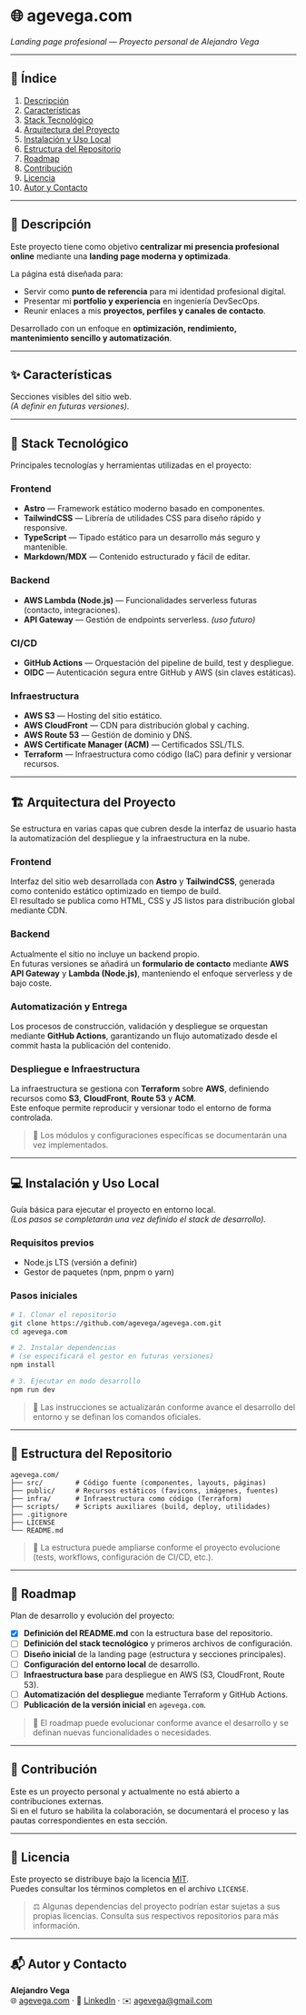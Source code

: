 # 🌐 agevega.com

*Landing page profesional — Proyecto personal de Alejandro Vega*

---

## 📖 Índice
1. [Descripción](#-descripción)
2. [Características](#-características)
3. [Stack Tecnológico](#-stack-tecnológico)
4. [Arquitectura del Proyecto](#-arquitectura-del-proyecto)
5. [Instalación y Uso Local](#-instalación-y-uso-local)
6. [Estructura del Repositorio](#-estructura-del-repositorio)
7. [Roadmap](#-roadmap)
8. [Contribución](#-contribución)
9. [Licencia](#-licencia)
10. [Autor y Contacto](#-autor-y-contacto)

---

## 🧩 Descripción

Este proyecto tiene como objetivo **centralizar mi presencia profesional online** mediante una **landing page moderna y optimizada**.

La página está diseñada para:
- Servir como **punto de referencia** para mi identidad profesional digital.  
- Presentar mi **portfolio y experiencia** en ingeniería DevSecOps.  
- Reunir enlaces a mis **proyectos, perfiles y canales de contacto**.  

Desarrollado con un enfoque en **optimización, rendimiento, mantenimiento sencillo y automatización**.

---

## ✨ Características
Secciones visibles del sitio web.  
*(A definir en futuras versiones).*

---

## 🧱 Stack Tecnológico

Principales tecnologías y herramientas utilizadas en el proyecto:

### Frontend
- **Astro** — Framework estático moderno basado en componentes.  
- **TailwindCSS** — Librería de utilidades CSS para diseño rápido y responsive.  
- **TypeScript** — Tipado estático para un desarrollo más seguro y mantenible.  
- **Markdown/MDX** — Contenido estructurado y fácil de editar.  

### Backend
- **AWS Lambda (Node.js)** — Funcionalidades serverless futuras (contacto, integraciones).  
- **API Gateway** — Gestión de endpoints serverless. *(uso futuro)*  

### CI/CD
- **GitHub Actions** — Orquestación del pipeline de build, test y despliegue.  
- **OIDC** — Autenticación segura entre GitHub y AWS (sin claves estáticas).  

### Infraestructura
- **AWS S3** — Hosting del sitio estático.  
- **AWS CloudFront** — CDN para distribución global y caching.  
- **AWS Route 53** — Gestión de dominio y DNS.  
- **AWS Certificate Manager (ACM)** — Certificados SSL/TLS.  
- **Terraform** — Infraestructura como código (IaC) para definir y versionar recursos.

---

## 🏗 Arquitectura del Proyecto

Se estructura en varias capas que cubren desde la interfaz de usuario hasta la automatización del despliegue y la infraestructura en la nube.

### Frontend
Interfaz del sitio web desarrollada con **Astro** y **TailwindCSS**, generada como contenido estático optimizado en tiempo de build.  
El resultado se publica como HTML, CSS y JS listos para distribución global mediante CDN.

### Backend
Actualmente el sitio no incluye un backend propio.  
En futuras versiones se añadirá un **formulario de contacto** mediante **AWS API Gateway** y **Lambda (Node.js)**, manteniendo el enfoque serverless y de bajo coste.

### Automatización y Entrega
Los procesos de construcción, validación y despliegue se orquestan mediante **GitHub Actions**, garantizando un flujo automatizado desde el commit hasta la publicación del contenido.  

### Despliegue e Infraestructura
La infraestructura se gestiona con **Terraform** sobre **AWS**, definiendo recursos como **S3**, **CloudFront**, **Route 53** y **ACM**.  
Este enfoque permite reproducir y versionar todo el entorno de forma controlada.

> 🧩 Los módulos y configuraciones específicas se documentarán una vez implementados.

---

## 💻 Instalación y Uso Local

Guía básica para ejecutar el proyecto en entorno local.  
*(Los pasos se completarán una vez definido el stack de desarrollo).*

### Requisitos previos
- Node.js LTS (versión a definir)
- Gestor de paquetes (npm, pnpm o yarn)

### Pasos iniciales
```bash
# 1. Clonar el repositorio
git clone https://github.com/agevega/agevega.com.git
cd agevega.com

# 2. Instalar dependencias
# (se especificará el gestor en futuras versiones)
npm install

# 3. Ejecutar en modo desarrollo
npm run dev
```
> 🧩 Las instrucciones se actualizarán conforme avance el desarrollo del entorno y se definan los comandos oficiales.

---

## 📁 Estructura del Repositorio
```
agevega.com/
├── src/        # Código fuente (componentes, layouts, páginas)
├── public/     # Recursos estáticos (favicons, imágenes, fuentes)
├── infra/      # Infraestructura como código (Terraform)
├── scripts/    # Scripts auxiliares (build, deploy, utilidades)
├── .gitignore
├── LICENSE
└── README.md
```
> 🧩 La estructura puede ampliarse conforme el proyecto evolucione (tests, workflows, configuración de CI/CD, etc.).

---

## 🚀 Roadmap

Plan de desarrollo y evolución del proyecto:

- [x] **Definición del README.md** con la estructura base del repositorio.  
- [ ] **Definición del stack tecnológico** y primeros archivos de configuración.  
- [ ] **Diseño inicial** de la landing page (estructura y secciones principales).  
- [ ] **Configuración del entorno local** de desarrollo.  
- [ ] **Infraestructura base** para despliegue en AWS (S3, CloudFront, Route 53).  
- [ ] **Automatización del despliegue** mediante Terraform y GitHub Actions.  
- [ ] **Publicación de la versión inicial** en `agevega.com`.

> 🧭 El roadmap puede evolucionar conforme avance el desarrollo y se definan nuevas funcionalidades o necesidades.

---

## 🤝 Contribución

Este es un proyecto personal y actualmente no está abierto a contribuciones externas.  
Si en el futuro se habilita la colaboración, se documentará el proceso y las pautas correspondientes en esta sección.

---

## 📄 Licencia

Este proyecto se distribuye bajo la licencia [MIT](./LICENSE).  
Puedes consultar los términos completos en el archivo `LICENSE`.

> ⚖️ Algunas dependencias del proyecto podrían estar sujetas a sus propias licencias. Consulta sus respectivos repositorios para más información.

---

## 📬 Autor y Contacto

**Alejandro Vega**  
🌐 [agevega.com](https://agevega.com) · 💼 [LinkedIn](https://www.linkedin.com/in/alejandro-vega94/) · ✉️ [agevega@gmail.com](mailto:agevega@gmail.com)
